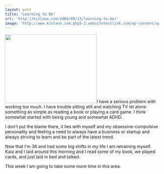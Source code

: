 ```yaml
---
layout: post
title: "Learning to Be"
url: 'http://kinlane.com/2008/09/21/learning-to-be/'
image: 'http://www.kinlane.com.php5-2.websitetestlink.com/wp-content/uploads/2008/09/kin_on_rocks-300x225.jpg'
---
```


[<img class="size-medium wp-image-202 alignright" title="Kin on the Rocks" src="http://www.kinlane.com.php5-2.websitetestlink.com/wp-content/uploads/2008/09/kin_on_rocks-300x225.jpg" alt="" width="300" height="225" />][1]I have a serious problem with working too much. I have trouble sitting still and watching TV let alone something as simple as reading a book or playing a card game. I think somewhat started with being young and somewhat ADHD.

I don't put the blame there, it lies with myself and my obsessive-compulsive personality and feeling a need to always have a business or startup and always striving to learn and be part of the latest trend.

Now that I'm 36 and had some big shifts in my life I am retraining myself. Kaia and I laid around this morning and I read some of my book, we played cards, and just laid in bed and talked.

This week I am going to take some more time in this area.

   [1]: http://www.kinlane.com.php5-2.websitetestlink.com/wp-content/uploads/2008/09/kin_on_rocks.jpg
